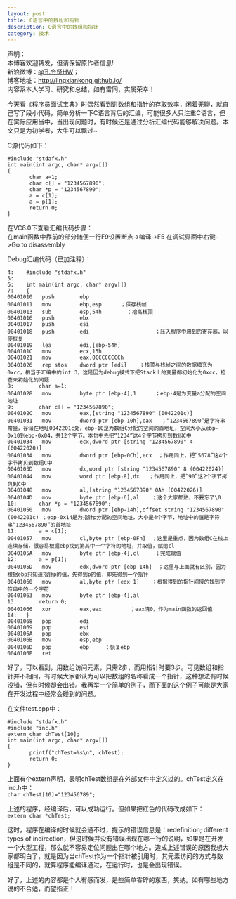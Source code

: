 ```yaml
---
layout: post
title: C语言中的数组和指针
description: C语言中的数组和指针
category: 技术
---
```


声明：  
本博客欢迎转发，但请保留原作者信息!  
新浪微博：[@孔令贤HW](http://weibo.com/lingxiankong)；   
博客地址：<http://lingxiankong.github.io/>  
内容系本人学习、研究和总结，如有雷同，实属荣幸！

今天看《程序员面试宝典》时偶然看到讲数组和指针的存取效率，闲着无聊，就自己写了段小代码，简单分析一下C语言背后的汇编，可能很多人只注重C语言，但在实际应用当中，当出现问题时，有时候还是通过分析汇编代码能够解决问题。本文只是为初学者，大牛可以飘过~

C源代码如下：

	#include "stdafx.h"
	int main(int argc, char* argv[])
	{
	       char a=1;
	       char c[] = "1234567890";
	       char *p = "1234567890";
	       a = c[1];
	       a = p[1];
	       return 0;
	}
	
在VC6.0下查看汇编代码步骤：  
在main函数中靠前的部分随便一行F9设置断点->编译->F5
在调试界面中右键->Go to disassembly

Debug汇编代码（已加注释）：

	4:    #include "stdafx.h"
	5:
	6:    int main(int argc, char* argv[])
	7:    {
	00401010   push        ebp     
	00401011   mov         ebp,esp      ；保存栈帧
	00401013   sub         esp,54h        ；抬高栈顶
	00401016   push        ebx
	00401017   push        esi
	00401018   push        edi                     ；压入程序中用到的寄存器，以便恢复
	00401019   lea         edi,[ebp-54h]             
	0040101C   mov         ecx,15h
	00401021   mov         eax,0CCCCCCCCh
	00401026   rep stos    dword ptr [edi]    ；栈顶与栈帧之间的数据填充为0xcc，相当于汇编中的int 3，这是因为debug模式下把Stack上的变量都初始化为0xcc，检查未初始化的问题
	8:        char a=1;
	00401028   mov         byte ptr [ebp-4],1      ；ebp-4是为变量a分配的空间地址
	9:        char c[] = "1234567890";
	0040102C   mov         eax,[string "1234567890" (0042201c)]
	00401031   mov         dword ptr [ebp-10h],eax   ；“1234567890”是字符串常量，存储在地址0042201c处，ebp-10是为数组C分配的空间的首地址，空间大小从ebp-0x10到ebp-0x04，共12个字节。本句中先把“1234”这4个字节拷贝到数组C中
	00401034   mov         ecx,dword ptr [string "1234567890" 4 (00422020)]
	0040103A   mov         dword ptr [ebp-0Ch],ecx  ；作用同上，把“5678”这4个字节拷贝到数组C中
	0040103D   mov         dx,word ptr [string "1234567890" 8 (00422024)]
	00401044   mov         word ptr [ebp-8],dx   ；作用同上，把“90”这2个字节拷贝到C中
	00401048   mov         al,[string "1234567890" 0Ah (00422026)]
	0040104D   mov         byte ptr [ebp-6],al    ；这个大家都熟，不要忘了\0
	10:       char *p = "1234567890";
	00401050   mov         dword ptr [ebp-14h],offset string "1234567890" (0042201c) ；ebp-0x14是为指针p分配的空间地址，大小是4个字节，地址中的值是字符串“1234567890”的首地址
	11:       a = c[1];
	00401057   mov         cl,byte ptr [ebp-0Fh]  ；这里是重点，因为数组C在栈上连续存储，很容易根据ebp找到第其中一个字符的地址，并取值，赋给cl
	0040105A   mov         byte ptr [ebp-4],cl     ；完成赋值
	12:       a = p[1];
	0040105D   mov         edx,dword ptr [ebp-14h]  ；这里与上面就有区别，因为根据ebp只知道指针p的值，先得到p的值，即先得到一个指针
	00401060   mov         al,byte ptr [edx 1]    ；根据得到的指针间接的找到字符串中的一个字符
	00401063   mov         byte ptr [ebp-4],al
	13:       return 0;
	00401066   xor         eax,eax         ；eax清0，作为main函数的返回值
	14:   }
	00401068   pop         edi
	00401069   pop         esi
	0040106A   pop         ebx
	0040106B   mov         esp,ebp
	0040106D   pop         ebp     ；恢复ebp
	0040106E   ret
	
好了，可以看到，用数组访问元素，只需2步，而用指针时要3步。可见数组和指针并不相同，有时候大家都认为可以把数组的名称看成一个指针，这种想法有时候没错，但有时候却会出错。我再举一个简单的例子，而下面的这个例子可能是大家在开发过程中经常会碰到的问题。

在文件test.cpp中：

	#include "stdafx.h"
	#include "inc.h"
	extern char chTest[10];
	int main(int argc, char* argv[])
	{
	       printf("chTest=%s\n", chTest);
	       return 0;
	}
	
上面有个extern声明，表明chTest数组是在外部文件中定义过的。chTest定义在inc.h中：  
`char chTest[10]="123456789";`

上述的程序，经编译后，可以成功运行。但如果把红色的代码改成如下：  
`extern char *chTest;`

这时，程序在编译的时候就会通不过，提示的错误信息是：redefinition; different types of indirection，但这时候并没有错误出现在哪一行的说明，如果是在开发一个大型工程，那么就不容易定位问题出在哪个地方。造成上述错误的原因我想大家都明白了，就是因为当chTest作为一个指针被引用时，其元素访问的方式与数组是不同的，就算程序能编译通过，在运行时，也是会出现错误。
 
好了，上述的内容都是个人有感而发，是些简单零碎的东西，笑纳。如有哪些地方说的不合适，而望指正！